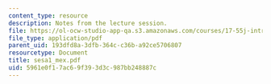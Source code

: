 ```yaml
---
content_type: resource
description: Notes from the lecture session.
file: https://ol-ocw-studio-app-qa.s3.amazonaws.com/courses/17-55j-introduction-to-latin-american-studies-fall-2006/5961e0f17ac69f393d3c987bb248887c_sesa1_mex.pdf
file_type: application/pdf
parent_uid: 193dfd8a-3dfb-364c-c36b-a92ce5706807
resourcetype: Document
title: sesa1_mex.pdf
uid: 5961e0f1-7ac6-9f39-3d3c-987bb248887c
---
```

